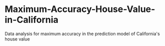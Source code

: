 # Maximum-Accuracy-House-Value-in-California
Data analysis for maximum accuracy in the prediction model of California's house value 
